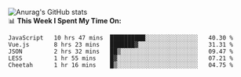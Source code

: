 
![Anurag's GitHub stats](https://github-readme-stats.vercel.app/api?username=supergczh&show_icons=true&theme=radical)
<br />
📊 **This Week I Spent My Time On:**

<!--START_SECTION:waka-->
```text
JavaScript   10 hrs 47 mins  ██████████░░░░░░░░░░░░░░░   40.30 % 
Vue.js       8 hrs 23 mins   ███████▓░░░░░░░░░░░░░░░░░   31.31 % 
JSON         2 hrs 32 mins   ██▒░░░░░░░░░░░░░░░░░░░░░░   09.47 % 
LESS         1 hr 55 mins    █▓░░░░░░░░░░░░░░░░░░░░░░░   07.21 % 
Cheetah      1 hr 16 mins    █▒░░░░░░░░░░░░░░░░░░░░░░░   04.75 % 
```
<!--END_SECTION:waka-->
